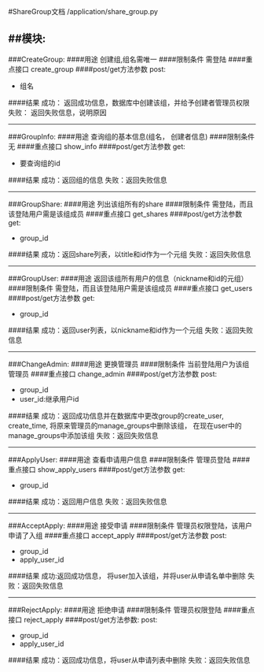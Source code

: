 #ShareGroup文档
/application/share_group.py

##模块:
---
###CreateGroup:
####用途
创建组,组名需唯一
####限制条件
需登陆
####重点接口
create_group
####post/get方法参数
post:

- 组名

####结果
成功： 返回成功信息，数据库中创建该组，并给予创建者管理员权限
失败： 返回失败信息，说明原因

---
###GroupInfo:
####用途
查询组的基本信息(组名， 创建者信息)
####限制条件
无
####重点接口
show_info
####post/get方法参数
get:

- 要查询组的id

####结果
成功：返回组的信息
失败：返回失败信息

---
###GroupShare:
####用途
列出该组所有的share
####限制条件
需登陆，而且该登陆用户需是该组成员
####重点接口
get_shares
####post/get方法参数
get:

- group_id

####结果
成功：返回share列表，以title和id作为一个元组
失败：返回失败信息

---
###GroupUser:
####用途
返回该组所有用户的信息（nickname和id的元组）
####限制条件
需登陆，而且该登陆用户需是该组成员
####重点接口
get_users
####post/get方法参数
get:

- group_id

####结果
成功：返回user列表，以nickname和id作为一个元组
失败：返回失败信息

---
###ChangeAdmin:
####用途
更换管理员
####限制条件
当前登陆用户为该组管理员
####重点接口
change_admin
####post/get方法参数
post:

- group_id
- user_id:继承用户id

####结果
成功：返回成功信息并在数据库中更改group的create_user, create_time, 将原来管理员的manage_groups中删除该组，
     在现在user中的manage_groups中添加该组
失败：返回失败信息

---
###ApplyUser:
####用途
查看申请用户信息
####限制条件
管理员登陆
####重点接口
show_apply_users
####post/get方法参数
get:

- group_id

####结果
成功：返回用户信息
失败：返回失败信息

---
###AcceptApply:
####用途
接受申请
####限制条件
管理员权限登陆，该用户申请了入组
####重点接口
accept_apply
####post/get方法参数
post:

- group_id
- apply_user_id

####结果
成功:返回成功信息， 将user加入该组，并将user从申请名单中删除
失败：返回失败信息

---
###RejectApply:
####用途
拒绝申请
####限制条件
管理员权限登陆
####重点接口
reject_apply
####post/get方法参数:
post:

- group_id
- apply_user_id

####结果
成功：返回成功信息，将user从申请列表中删除
失败：返回失败信息
